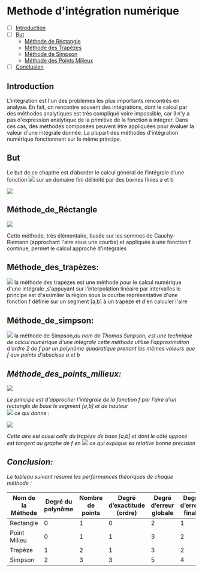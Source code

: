 # Methode d'intégration numérique

- [ ] [Introduction](#Introduction)
- [ ] [But](#But)
  - [Méthode de Réctangle](#Méthode_de_Réctangle)
  - [Méthode des Trapézes](#Méthode_des_trapèzes)
  - [Méthode de Simpson](#Méthode_de_simpson)
  - [Méthode des Points Milieux](#Méthode_des_points_milieux)
- [ ] [Conclusion](#Conclusion)

## Introduction
L'intégration est l'un des problèmes les plus importants rencontrés en analyse. En fait, on rencontre souvent des intégrations, dont le calcul par des méthodes analytiques est très compliqué voire impossible, car il n'y a pas d'expression analytique de la primitive de la fonction à intégrer. Dans ces cas, des méthodes composées peuvent être appliquées pour évaluer la valeur d'une intégrale donnée. La plupart des méthodes d'intégration numérique fonctionnent sur le même principe.

## But
Le but de ce chapitre est d’aborder le calcul général de l’intégrale d’une fonction <img src="https://render.githubusercontent.com/render/math?math=f(x)"> sur un domaine fini délimité par des bornes finies a et b

<img src="https://render.githubusercontent.com/render/math?math=\int_a^b f(x) \,dx">

## Méthode_de_Réctangle

<img src="https://render.githubusercontent.com/render/math?math=I(f)=\frac{(b-a)}{n} \sum_{k=0}^{n-1} f(a+k\frac{(b-a)}{n})">

Cette méthode, très élémentaire, basée sur les sommes de Cauchy-Riemann (approchant l'aire sous une courbe) et appliquée à une fonction f continue, permet le calcul approché d'intégrales 



## Méthode_des_trapèzes:

<img src="https://render.githubusercontent.com/render/math?math=I(f)=\frac{(b-a)}{n} (\frac{f(a)+f(b)}{2}+\sum_{k=1}^{n-1} f(a+k\frac{(b-a)}{n}) )">
la méthode des trapèzes est une méthode pour le calcul numérique d'une intégrale ,s'appuyant sur l'interpolation linéaire par intervalles le principe est d'assimiler la région sous la courbe représentative d'une fonction f définie sur un segment [a,b] à un trapèze et d'en calculer l'aire  

## Méthode_de_simpson:

<img src="https://render.githubusercontent.com/render/math?math=I(f)=\frac{(\frac{(b-a)}{n})}{6} ({f(a)+f(b)}+2\sum_{k=1}^{n-1} f(a+k\frac{(b-a)}{n})+4\sum_{k=0}^{n-1} f(a+(k+\frac{1}{2})\frac{(b-a)}{n})">
 la méthode de Simpson,<i>du nom de Thomas Simpson, est une technique de calcul numérique d'une intégrale cette méthode utilise l'approximation d'ordre 2 de f par un polynôme quadratique prenant les mêmes valeurs que f aux points d'abscisse a et b 

## Méthode_des_points_milieux:
  
<img src="https://render.githubusercontent.com/render/math?math=I(f)=\frac{(b-a)}{n} \sum_{k=0}^{n-1} f(a+(k+\frac{1}{2})\frac{(b-a)}{n})">

Le principe est d'approcher l'intégrale de la fonction f par l'aire d'un rectangle de base le segment [a,b] et de hauteur  
<img src="https://render.githubusercontent.com/render/math?math=f\left ( \frac{a+b}{2} \right )">
ce qui donne : 

<img src="https://render.githubusercontent.com/render/math?math=R = (b-a)f\left ( \frac{a+b}{2} \right )">
  
Cette aire est aussi celle du trapèze de base [a,b] et dont le côté opposé est tangent au graphe de f en <img src="https://render.githubusercontent.com/render/math?math=C = \frac{a+b}{2}">
ce qui explique sa relative bonne précision
## Conclusion:  
  
Le tableau suivant résume les performances théoriques de chaque méthode :
  
| Nom de la Méthode  | Degré du polynôme  | Nombre de points  |  Degré d’exactitude (ordre)| Degré d’erreur globale |Degré d’erreur finale|
|---|---|---|---|---|---|
| Rectangle |  0 | 1  | 0  | 2  | 1  |
| Point Milieu  |  0 | 1  | 1  | 3  |  2 |
| Trapèze  |  1 |  2 |  1 | 3  | 2  |
| Simpson  |  2 | 3  |  3 | 5  | 4  |
  			
	
